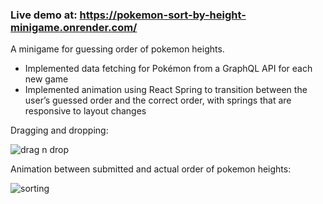 ### **Live demo at:** https://pokemon-sort-by-height-minigame.onrender.com/

A minigame for guessing order of pokemon heights.

- Implemented data fetching for Pokémon from a GraphQL API for each new game
- Implemented animation using React Spring to transition between the user’s guessed order and the correct order, with springs that are responsive to layout changes

Dragging and dropping:

![drag n drop](https://github.com/user-attachments/assets/c4745caa-c624-4931-8f36-849e1b01303a)

Animation between submitted and actual order of pokemon heights:

![sorting](https://github.com/user-attachments/assets/305d523c-3c8d-4047-85bb-7c31985da274)
